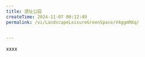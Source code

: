 ```yaml
---
title: 遗址公园
createTime: 2024-11-07 00:12:49
permalink: /vi/LandscapeLeisureGreenSpace/V4ggmRKq/


---
```


xxxx